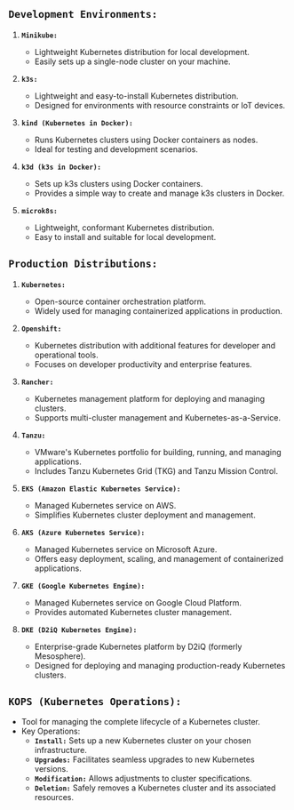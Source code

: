 ## `Development Environments:`

1. **`Minikube:`**
   - Lightweight Kubernetes distribution for local development.
   - Easily sets up a single-node cluster on your machine.

2. **`k3s:`**
   - Lightweight and easy-to-install Kubernetes distribution.
   - Designed for environments with resource constraints or IoT devices.

3. **`kind (Kubernetes in Docker):`**
   - Runs Kubernetes clusters using Docker containers as nodes.
   - Ideal for testing and development scenarios.

4. **`k3d (k3s in Docker):`**
   - Sets up k3s clusters using Docker containers.
   - Provides a simple way to create and manage k3s clusters in Docker.

5. **`microk8s:`**
   - Lightweight, conformant Kubernetes distribution.
   - Easy to install and suitable for local development.

## `Production Distributions:`

1. **`Kubernetes:`**
   - Open-source container orchestration platform.
   - Widely used for managing containerized applications in production.

2. **`Openshift:`**
   - Kubernetes distribution with additional features for developer and operational tools.
   - Focuses on developer productivity and enterprise features.

3. **`Rancher:`**
   - Kubernetes management platform for deploying and managing clusters.
   - Supports multi-cluster management and Kubernetes-as-a-Service.

4. **`Tanzu:`**
   - VMware's Kubernetes portfolio for building, running, and managing applications.
   - Includes Tanzu Kubernetes Grid (TKG) and Tanzu Mission Control.

5. **`EKS (Amazon Elastic Kubernetes Service):`**
   - Managed Kubernetes service on AWS.
   - Simplifies Kubernetes cluster deployment and management.

6. **`AKS (Azure Kubernetes Service):`**
   - Managed Kubernetes service on Microsoft Azure.
   - Offers easy deployment, scaling, and management of containerized applications.

7. **`GKE (Google Kubernetes Engine):`**
   - Managed Kubernetes service on Google Cloud Platform.
   - Provides automated Kubernetes cluster management.

8. **`DKE (D2iQ Kubernetes Engine):`**
   - Enterprise-grade Kubernetes platform by D2iQ (formerly Mesosphere).
   - Designed for deploying and managing production-ready Kubernetes clusters.

## `KOPS (Kubernetes Operations):`
  - Tool for managing the complete lifecycle of a Kubernetes cluster.
  - Key Operations:
    - **`Install:`** Sets up a new Kubernetes cluster on your chosen infrastructure.
    - **`Upgrades:`** Facilitates seamless upgrades to new Kubernetes versions.
    - **`Modification:`** Allows adjustments to cluster specifications.
    - **`Deletion:`** Safely removes a Kubernetes cluster and its associated resources.
